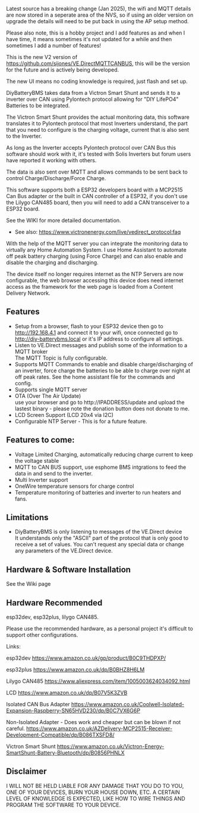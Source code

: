 Latest source has a breaking change (Jan 2025), the wifi and MQTT details are now stored in a seperate area of the NVS, so if using an older version on upgrade the details will need to be put back in using the AP setup method.

Please also note, this is a hobby project and I add features as and when I have time, it means sometimes it's not updated for a while and then sometimes I add a number of features!

This is the new V2 version of https://github.com/sijones/VE.DirectMQTTCANBUS, this will be the version for the future and is actively being developed.

The new UI means no coding knowledge is required, just flash and set up.

DiyBatteryBMS takes data from a Victron Smart Shunt and sends it to a inverter over CAN using Pylontech protocol allowing for "DIY LifePO4" Batteries to be integrated.

The Victron Smart Shunt provides the actual monitoring data, this software translates it to Pylontech protocol that most Inverters understand, the part that you need to configure is the charging voltage, current that is also sent to the Inverter.

As long as the Inverter accepts Pylontech protocol over CAN Bus this software should work with it, it's tested with Solis Inverters but forum users have reported it working with others.

The data is also sent over MQTT and allows commands to be sent back to control Charge/Discharge/Force Charge.

This software supports both a ESP32 developers board with a MCP2515 Can Bus adapter or the built in CAN controller of a ESP32, if you don't use the Lilygo CAN485 board, then you will need to add a CAN transceiver to a ESP32 board.

See the WIKI for more detailed documentation.

- See also: https://www.victronenergy.com/live/vedirect_protocol:faq

With the help of the MQTT server you can integrate the monitoring data to virtually any Home Automation System. I use Home Assistant to automate off peak battery charging (using Force Charge) and can also enable and disable the charging and discharging.

The device itself no longer requires internet as the NTP Servers are now configurable, the web browser accessing this device does need internet access as the framework for the web page is loaded from a Content Delivery Network.

## Features
- Setup from a browser, flash to your ESP32 device then go to http://192.168.4.1 and connect it to your wifi, once connected go to http://diy-batterybms.local or it's IP address to configure all settings.
- Listen to VE.Direct messages and publish some of the information to a MQTT broker<br> The MQTT Topic is fully configurable.
- Supports MQTT Commands to enable and disable charge/discharging of an inverter, force charge the batteries to be able to charge over night at off peak rates. See the home assistant file for the commands and config.
- Supports single MQTT server
- OTA (Over The Air Update)<br> use your browser and go to http://IPADDRESS/update and upload the lastest binary - please note the donation button does not donate to me.
- LCD Screen Support (LCD 20x4 via I2C)
- Configurable NTP Server - This is for a future feature.

## Features to come:
- Voltage Limited Charging, automatically reducing charge current to keep the voltage stable
- MQTT to CAN BUS support, use esphome BMS intgrations to feed the data in and send to the inverter.
- Multi Inverter support
- OneWire temperature sensors for charge control
- Temperature monitoring of batteries and inverter to run heaters and fans.

## Limitations
- DiyBatteryBMS is only listening to messages of the VE.Direct device<br>It understands only the "ASCII" part of the protocol that is only good to receive a set of values. You can't request any special data or change any parameters of the VE.Direct device.<br>

## Hardware & Software Installation
See the Wiki page

## Hardware Recommended
esp32dev, esp32plus, lilygo CAN485.

Please use the recommended hardware, as a personal project it's difficult to support other configurations.

Links:

esp32dev
https://www.amazon.co.uk/gp/product/B0C9THDPXP/

esp32plus
https://www.amazon.co.uk/dp/B0BHZ8H6LM

Lilygo CAN485
https://www.aliexpress.com/item/1005003624034092.html

LCD
https://www.amazon.co.uk/dp/B07V5K3ZVB

Isolated CAN Bus Adapter
https://www.amazon.co.uk/Coolwell-Isolated-Expansion-Raspberry-SN65HVD230/dp/B0C7VX6G6P

Non-Isolated Adapter - Does work and cheaper but can be blown if not careful.
https://www.amazon.co.uk/AZDelivery-MCP2515-Receiver-Development-Compatible/dp/B086TXSFD8/

Victron Smart Shunt
https://www.amazon.co.uk/Victron-Energy-SmartShunt-Battery-Bluetooth/dp/B0856PHNLX

## Disclaimer
I WILL NOT BE HELD LIABLE FOR ANY DAMAGE THAT YOU DO TO YOU, ONE OF YOUR DEVICES, BURN YOUR HOUSE DOWN, ETC.
A CERTAIN LEVEL OF KNOWLEDGE IS EXPECTED, LIKE HOW TO WIRE THINGS AND PROGRAM THE SOFTWARE TO YOUR DEVICE.
